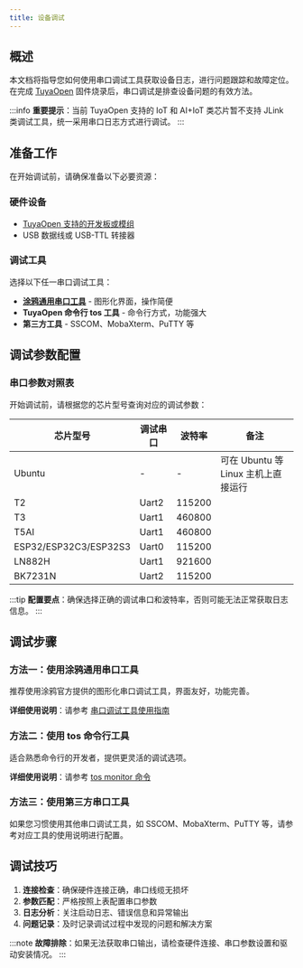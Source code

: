 ```yaml
---
title: 设备调试
---
```


## 概述

本文档将指导您如何使用串口调试工具获取设备日志，进行问题跟踪和故障定位。在完成 [TuyaOpen](https://github.com/tuya/TuyaOpen) 固件烧录后，串口调试是排查设备问题的有效方法。

:::info
**重要提示**：当前 TuyaOpen 支持的 IoT 和 AI+IoT 类芯片暂不支持 JLink 类调试工具，统一采用串口日志方式进行调试。
:::

## 准备工作

在开始调试前，请确保准备以下必要资源：

### 硬件设备
- [TuyaOpen 支持的开发板或模组](../hardware-specific/index.md#硬件平台)
- USB 数据线或 USB-TTL 转接器

### 调试工具
选择以下任一串口调试工具：
- **[涂鸦通用串口工具](https://www.tuyaopen.ai/zh/tools/tyutool)** - 图形化界面，操作简便
- **TuyaOpen 命令行 tos 工具** - 命令行方式，功能强大
- **第三方工具** - SSCOM、MobaXterm、PuTTY 等

## 调试参数配置

### 串口参数对照表

开始调试前，请根据您的芯片型号查询对应的调试参数：

| 芯片型号 | 调试串口 | 波特率 | 备注 |
|---------|---------|--------|------|
| Ubuntu | - | - | 可在 Ubuntu 等 Linux 主机上直接运行 |
| T2 | Uart2 | 115200 | |
| T3 | Uart1 | 460800 | |
| T5AI | Uart1 | 460800 | |
| ESP32/ESP32C3/ESP32S3 | Uart0 | 115200 | |
| LN882H | Uart1 | 921600 | |
| BK7231N | Uart2 | 115200 | |

:::tip
**配置要点**：确保选择正确的调试串口和波特率，否则可能无法正常获取日志信息。
:::

## 调试步骤

### 方法一：使用涂鸦通用串口工具

推荐使用涂鸦官方提供的图形化串口调试工具，界面友好，功能完善。

**详细使用说明**：请参考 [串口调试工具使用指南](../tos-tools/tools-tyutool.md)

### 方法二：使用 tos 命令行工具

适合熟悉命令行的开发者，提供更灵活的调试选项。

**详细使用说明**：请参考 [tos monitor 命令](../tos-tools/tos-guide#monitor)

### 方法三：使用第三方串口工具

如果您习惯使用其他串口调试工具，如 SSCOM、MobaXterm、PuTTY 等，请参考对应工具的使用说明进行配置。

## 调试技巧

1. **连接检查**：确保硬件连接正确，串口线缆无损坏
2. **参数匹配**：严格按照上表配置串口参数
3. **日志分析**：关注启动日志、错误信息和异常输出
4. **问题记录**：及时记录调试过程中发现的问题和解决方案

:::note
**故障排除**：如果无法获取串口输出，请检查硬件连接、串口参数设置和驱动安装情况。
:::



